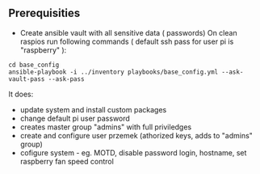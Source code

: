 ## Prerequisities
* Create ansible vault with all sensitive data ( passwords)
On clean raspios run following commands ( default ssh pass for user pi is "raspberry" ):

`cd base_config`                                                                                         
`ansible-playbook -i ../inventory playbooks/base_config.yml --ask-vault-pass --ask-pass`

It does:
* update system and install custom packages
* change default pi user password
* creates master group "admins" with full priviledges
* create and configure user przemek (athorized keys, adds to "admins" group)
* cofigure system - eg. MOTD, disable password login, hostname, set raspberry fan speed control
